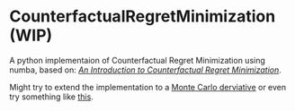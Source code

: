 # CounterfactualRegretMinimization (WIP)
A python implementaion of Counterfactual Regret Minimization using numba, based on: *<a href="http://modelai.gettysburg.edu/2013/cfr/cfr.pdf">An Introduction to Counterfactual Regret Minimization</a>*.

Might try to extend the implementation to a <a href="http://mlanctot.info/files/papers/nips09mccfr.pdf">Monte Carlo derviative</a> or even try something like <a href="https://arxiv.org/pdf/2112.03178.pdf">this</a>.
